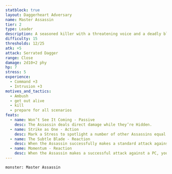 ```yaml
---
statblock: true
layout: Daggerheart Adversary
name: Master Assassin
tier: 2
type: Leader
description: A seasoned killer with a threatening voice and a deadly blade.
difficulty: 15
thresholds: 12/25
atk: +5
attack: Serrated Dagger
range: Close
damage: 2d10+2 phy
hp: 7
stress: 5
experience:
  - Command +3
  - Intrusion +3
motives_and_tactics:
  - Ambush
  - get out alive
  - kill
  - prepare for all scenarios
feats:
  - name: Won’t See It Coming - Passive
    desc: The Assassin deals direct damage while they’re Hidden.
  - name: Strike as One - Action
    desc: Mark a Stress to spotlight a number of other Assassins equal to the Assassin’s unmarked Stress.
  - name: The Subtle Blade - Reaction
    desc: When the Assassin successfully makes a standard attack against a Vulnerable target, you can spend a Fear to deal Severe damage instead of their standard damage.
  - name: Momentum - Reaction
    desc: When the Assassin makes a successful attack against a PC, you gain a Fear.
---
```


```statblock
monster: Master Assassin
```